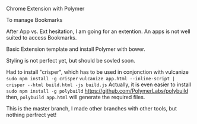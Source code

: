 Chrome Extension with Polymer

To manage Bookmarks

After App vs. Ext hesitation, I am going for an extention. An apps is not well suited to access Bookmarks.

Basic Extension template and install Polymer with bower.

Styling is not perfect yet, but should be sovled soon.

Had to install "crisper", which has to be used in conjonction with vulcanize
`sudo npm install -g crisper`
`vulcanize app.html --inline-script | crisper --html build.html -js build.js`
Actually, it is even easier to install `sudo npm install -g polybuild`
https://github.com/PolymerLabs/polybuild then, `polybuild app.html` will generate the required files.


This is the master branch, I made other branches with other tools, but nothing perfrect yet!

